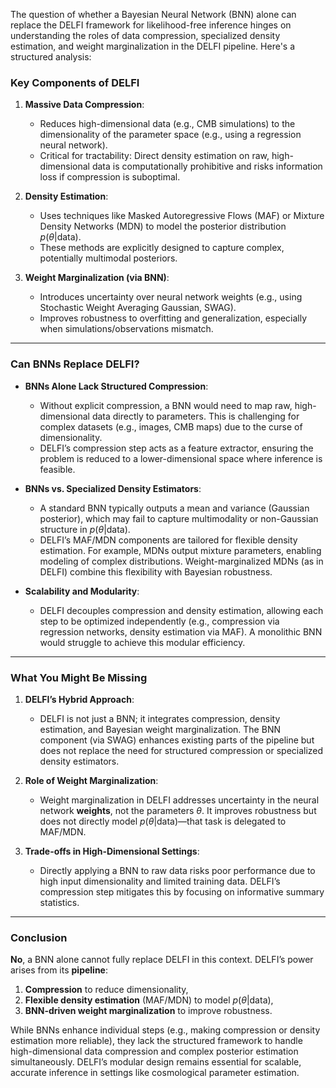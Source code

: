 The question of whether a Bayesian Neural Network (BNN) alone can replace the DELFI framework for likelihood-free inference hinges on understanding the roles of data compression, specialized density estimation, and weight marginalization in the DELFI pipeline. Here's a structured analysis:

### **Key Components of DELFI**

1. **Massive Data Compression**:

   - Reduces high-dimensional data (e.g., CMB simulations) to the dimensionality of the parameter space (e.g., using a regression neural network).
   - Critical for tractability: Direct density estimation on raw, high-dimensional data is computationally prohibitive and risks information loss if compression is suboptimal.

2. **Density Estimation**:

   - Uses techniques like Masked Autoregressive Flows (MAF) or Mixture Density Networks (MDN) to model the posterior distribution $p(\theta | \text{data})$.
   - These methods are explicitly designed to capture complex, potentially multimodal posteriors.

3. **Weight Marginalization (via BNN)**:
   - Introduces uncertainty over neural network weights (e.g., using Stochastic Weight Averaging Gaussian, SWAG).
   - Improves robustness to overfitting and generalization, especially when simulations/observations mismatch.

---

### **Can BNNs Replace DELFI?**

- **BNNs Alone Lack Structured Compression**:

  - Without explicit compression, a BNN would need to map raw, high-dimensional data directly to parameters. This is challenging for complex datasets (e.g., images, CMB maps) due to the curse of dimensionality.
  - DELFI’s compression step acts as a feature extractor, ensuring the problem is reduced to a lower-dimensional space where inference is feasible.

- **BNNs vs. Specialized Density Estimators**:

  - A standard BNN typically outputs a mean and variance (Gaussian posterior), which may fail to capture multimodality or non-Gaussian structure in $p(\theta | \text{data})$.
  - DELFI’s MAF/MDN components are tailored for flexible density estimation. For example, MDNs output mixture parameters, enabling modeling of complex distributions. Weight-marginalized MDNs (as in DELFI) combine this flexibility with Bayesian robustness.

- **Scalability and Modularity**:
  - DELFI decouples compression and density estimation, allowing each step to be optimized independently (e.g., compression via regression networks, density estimation via MAF). A monolithic BNN would struggle to achieve this modular efficiency.

---

### **What You Might Be Missing**

1. **DELFI’s Hybrid Approach**:

   - DELFI is not just a BNN; it integrates compression, density estimation, and Bayesian weight marginalization. The BNN component (via SWAG) enhances existing parts of the pipeline but does not replace the need for structured compression or specialized density estimators.

2. **Role of Weight Marginalization**:

   - Weight marginalization in DELFI addresses uncertainty in the neural network **weights**, not the parameters $\theta$. It improves robustness but does not directly model $p(\theta | \text{data})$—that task is delegated to MAF/MDN.

3. **Trade-offs in High-Dimensional Settings**:
   - Directly applying a BNN to raw data risks poor performance due to high input dimensionality and limited training data. DELFI’s compression step mitigates this by focusing on informative summary statistics.

---

### **Conclusion**

**No**, a BNN alone cannot fully replace DELFI in this context. DELFI’s power arises from its **pipeline**:

1. **Compression** to reduce dimensionality,
2. **Flexible density estimation** (MAF/MDN) to model $p(\theta | \text{data})$,
3. **BNN-driven weight marginalization** to improve robustness.

While BNNs enhance individual steps (e.g., making compression or density estimation more reliable), they lack the structured framework to handle high-dimensional data compression and complex posterior estimation simultaneously. DELFI’s modular design remains essential for scalable, accurate inference in settings like cosmological parameter estimation.
